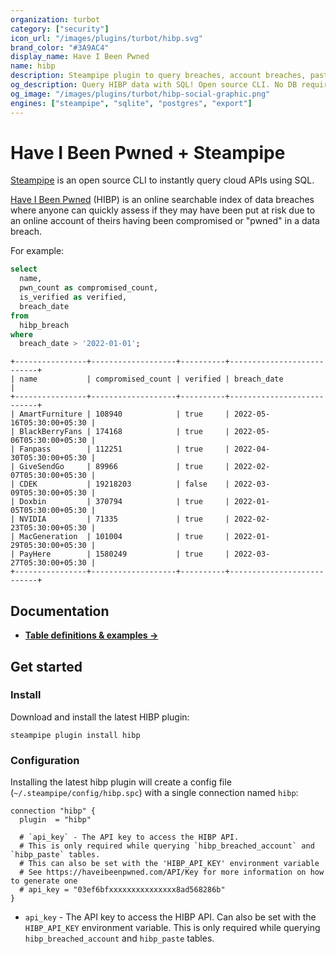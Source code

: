 ```yaml
---
organization: turbot
category: ["security"]
icon_url: "/images/plugins/turbot/hibp.svg"
brand_color: "#3A9AC4"
display_name: Have I Been Pwned
name: hibp
description: Steampipe plugin to query breaches, account breaches, pastes and passwords from Have I Been Pwned.
og_description: Query HIBP data with SQL! Open source CLI. No DB required.
og_image: "/images/plugins/turbot/hibp-social-graphic.png"
engines: ["steampipe", "sqlite", "postgres", "export"]
---
```


# Have I Been Pwned + Steampipe

[Steampipe](https://steampipe.io) is an open source CLI to instantly query cloud APIs using SQL.

[Have I Been Pwned](https://haveibeenpwned.com) (HIBP) is an online searchable index of data breaches where anyone can quickly assess if they may have been put at risk due to an online account of theirs having been compromised or "pwned" in a data breach.

For example:

```sql
select
  name,
  pwn_count as compromised_count,
  is_verified as verified,
  breach_date
from
  hibp_breach
where
  breach_date > '2022-01-01';
```

```
+----------------+-------------------+----------+---------------------------+
| name           | compromised_count | verified | breach_date               |
+----------------+-------------------+----------+---------------------------+
| AmartFurniture | 108940            | true     | 2022-05-16T05:30:00+05:30 |
| BlackBerryFans | 174168            | true     | 2022-05-06T05:30:00+05:30 |
| Fanpass        | 112251            | true     | 2022-04-30T05:30:00+05:30 |
| GiveSendGo     | 89966             | true     | 2022-02-07T05:30:00+05:30 |
| CDEK           | 19218203          | false    | 2022-03-09T05:30:00+05:30 |
| Doxbin         | 370794            | true     | 2022-01-05T05:30:00+05:30 |
| NVIDIA         | 71335             | true     | 2022-02-23T05:30:00+05:30 |
| MacGeneration  | 101004            | true     | 2022-01-29T05:30:00+05:30 |
| PayHere        | 1580249           | true     | 2022-03-27T05:30:00+05:30 |
+----------------+-------------------+----------+---------------------------+
```

## Documentation

- **[Table definitions & examples →](/plugins/turbot/hibp/tables)**

## Get started

### Install

Download and install the latest HIBP plugin:

```shell
steampipe plugin install hibp
```

### Configuration

Installing the latest hibp plugin will create a config file (`~/.steampipe/config/hibp.spc`) with a single connection named `hibp`:

```hcl
connection "hibp" {
  plugin  = "hibp"

  # `api_key` - The API key to access the HIBP API. 
  # This is only required while querying `hibp_breached_account` and `hibp_paste` tables. 
  # This can also be set with the 'HIBP_API_KEY' environment variable
  # See https://haveibeenpwned.com/API/Key for more information on how to generate one
  # api_key = "03ef6bfxxxxxxxxxxxxxxx8ad568286b"
}
```

- `api_key` - The API key to access the HIBP API. Can also be set with the `HIBP_API_KEY` environment variable. This is only required while querying `hibp_breached_account` and `hibp_paste` tables.


